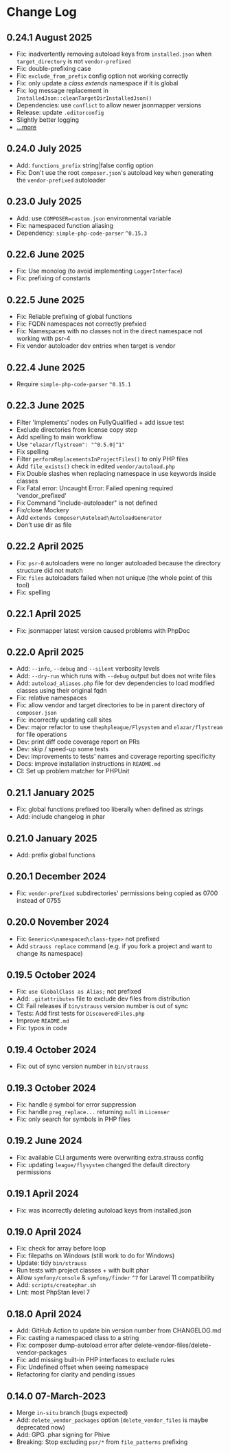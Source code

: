 # Change Log

## 0.24.1 August 2025

* Fix: inadvertently removing autoload keys from `installed.json` when `target_directory` is not `vendor-prefixed`
* Fix: double-prefixing case
* Fix: `exclude_from_prefix` config option not working correctly
* Fix: only update a _class extends_ namespace if it is global 
* Fix: log message replacement in `InstalledJson::cleanTargetDirInstalledJson()`
* Dependencies: use `conflict` to allow newer jsonmapper versions
* Release: update `.editorconfig` 
* Slightly better logging
* [...more](https://github.com/BrianHenryIE/strauss/compare/0.24.0...0.24.1)

## 0.24.0 July 2025

* Add: `functions_prefix` string|false config option
* Fix: Don't use the root `composer.json`'s autoload key when generating the `vendor-prefixed` autoloader

## 0.23.0 July 2025

* Add: use `COMPOSER=custom.json` environmental variable
* Fix: namespaced function aliasing
* Dependency: `simple-php-code-parser` `^0.15.3`

## 0.22.6 June 2025

* Fix: Use monolog (to avoid implementing `LoggerInterface`)
* Fix: prefixing of constants

## 0.22.5 June 2025

* Fix: Reliable prefixing of global functions
* Fix: FQDN namespaces not correctly prefxied
* Fix: Namespaces with no classes not in the direct namespace not working with psr-4
* Fix vendor autoloader dev entries when target is vendor

## 0.22.4 June 2025

* Require `simple-php-code-parser` `^0.15.1`

## 0.22.3 June 2025

* Filter 'implements' nodes on FullyQualified + add issue test
* Exclude directories from license copy step
* Add spelling to main workflow
* Use `"elazar/flystream": "^0.5.0|^1"`
* Fix spelling
* Filter `performReplacementsInProjectFiles()` to only PHP files
* Add `file_exists()` check in edited `vendor/autoload.php`
* Fix Double slashes when replacing namespace in use keywords inside classes
* Fix Fatal error: Uncaught Error: Failed opening required 'vendor_prefixed'
* Fix Command "include-autoloader" is not defined
* Fix/close Mockery
* Add `extends Composer\Autoload\AutoloadGenerator`
* Don't use dir as file

## 0.22.2 April 2025

* Fix: `psr-0` autoloaders were no longer autoloaded because the directory structure did not match
* Fix: `files` autoloaders failed when not unique (the whole point of this tool)
* Fix: spelling

## 0.22.1 April 2025

* Fix: jsonmapper latest version caused problems with PhpDoc

## 0.22.0 April 2025

* Add: `--info`, `--debug` and `--silent` verbosity levels
* Add: `--dry-run` which runs with `--debug` output but does not write files
* Add: `autoload_aliases.php` file for dev dependencies to load modified classes using their original fqdn
* Fix: relative namespaces
* Fix: allow vendor and target directories to be in parent directory of `composer.json`
* Fix: incorrectly updating call sites
* Dev: major refactor to use `thephpleague/Flysystem` and `elazar/flystream` for file operations
* Dev: print diff code coverage report on PRs
* Dev: skip / speed-up some tests
* Dev: improvements to tests' names and coverage reporting specificity 
* Docs: improve installation instructions in `README.md` 
* CI: Set up problem matcher for PHPUnit

## 0.21.1 January 2025

* Fix: global functions prefixed too liberally when defined as strings
* Add: include changelog in phar

## 0.21.0 January 2025

* Add: prefix global functions

## 0.20.1 December 2024

* Fix: `vendor-prefixed` subdirectories' permissions being copied as 0700 instead of 0755

## 0.20.0 November 2024

* Fix: `Generic<\namespaced\class-type>` not prefixed
* Add `strauss replace` command (e.g. if you fork a project and want to change its namespace)

## 0.19.5 October 2024

* Fix: `use GlobalClass as Alias;` not prefixed
* Add: `.gitattributes` file to exclude dev files from distribution
* CI: Fail releases if `bin/strauss` version number is out of sync
* Tests: Add first tests for `DiscoveredFiles.php`
* Improve `README.md`
* Fix: typos in code

## 0.19.4 October 2024

* Fix: out of sync version number in `bin/strauss`

## 0.19.3 October 2024

* Fix: handle `@` symbol for error suppression
* Fix: handle `preg_replace...` returning `null` in `Licenser`
* Fix: only search for symbols in PHP files

## 0.19.2 June 2024

* Fix: available CLI arguments were overwriting extra.strauss config
* Fix: updating `league/flysystem` changed the default directory permissions

## 0.19.1 April 2024

* Fix: was incorrectly deleting autoload keys from installed.json

## 0.19.0 April 2024

* Fix: check for array before loop
* Fix: filepaths on Windows (still work to do for Windows)
* Update: tidy `bin/strauss`
* Run tests with project classes + with built phar
* Allow `symfony/console` & `symfony/finder` `^7` for Laravel 11 compatibility
* Add: `scripts/createphar.sh`
* Lint: most PhpStan level 7

## 0.18.0 April 2024

* Add: GitHub Action to update bin version number from CHANGELOG.md
* Fix: casting a namespaced class to a string
* Fix: composer dump-autoload error after delete-vendor-files/delete-vendor-packages
* Fix: add missing built-in PHP interfaces to exclude rules
* Fix: Undefined offset when seeing namespace
* Refactoring for clarity and pending issues

## 0.14.0 07-March-2023

* Merge `in-situ` branch (bugs expected)
* Add: `delete_vendor_packages` option (`delete_vendor_files` is maybe deprecated now)
* Add: GPG .phar signing for Phive
* Breaking: Stop excluding `psr/*` from `file_patterns` prefixing
